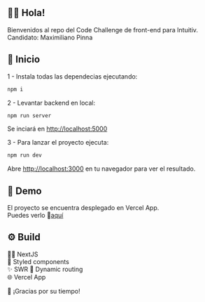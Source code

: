 ## 👋🏼 Hola!

Bienvenidos al repo del Code Challenge de front-end para Intuitiv.
Candidato: Maximiliano Pinna

## 🏁 Inicio

1 - Instala todas las dependecias ejecutando:

```bash
npm i
```

2 - Levantar backend en local:

```bash
npm run server
```

Se inciará en [http://localhost:5000](http://localhost:5000)

3 - Para lanzar el proyecto ejecuta:

```bash
npm run dev
```

Abre [http://localhost:3000](http://localhost:3000) en tu navegador para ver el resultado.

## 💁 Demo

El proyecto se encuentra desplegado en Vercel App.  
Puedes verlo 🔗[aquí](https://intuitivo-challenge.vercel.app/)

## ⚙ Build

🧙‍♂️ NextJS  
💅 Styled components  
✨ SWR
🔗 Dynamic routing  
🌐 Vercel App

🙏 ¡Gracias por su tiempo!
